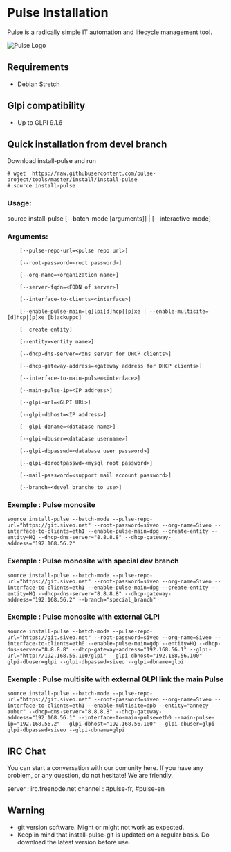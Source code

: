# Pulse Installation

[Pulse](http://www.siveo.net) is a radically simple IT automation and lifecycle management tool.

![Pulse Logo](https://avatars3.githubusercontent.com/u/15610175)
## Requirements
* Debian Stretch

## Glpi compatibility
* Up to GLPI 9.1.6

## Quick installation from devel branch



Download install-pulse and run

```
# wget  https://raw.githubusercontent.com/pulse-project/tools/master/install/install-pulse
# source install-pulse 
```

### Usage:

source install-pulse [--batch-mode [arguments]] | [--interactive-mode] 

### Arguments:
```
	[--pulse-repo-url=<pulse repo url>]
  
	[--root-password=<root password>]
  
	[--org-name=<organization name>]
  
	[--server-fqdn=<FQDN of server>]
  
	[--interface-to-clients=<interface>]
  
	[--enable-pulse-main=[g]lpi[d]hcp|[p]xe | --enable-multisite=[d]hcp|[p]xe|[b]ackuppc]
  
	[--create-entity]
  
	[--entity=<entity name>]
  
	[--dhcp-dns-server=<dns server for DHCP clients>]
  
	[--dhcp-gateway-address=<gateway address for DHCP clients>]
  
	[--interface-to-main-pulse=<interface>]
  
	[--main-pulse-ip=<IP address>]
  
	[--glpi-url=<GLPI URL>]
  
	[--glpi-dbhost=<IP address>]
  
	[--glpi-dbname=<database name>]
  
	[--glpi-dbuser=<database username>]
  
	[--glpi-dbpasswd=<database user password>]
  
	[--glpi-dbrootpasswd=<mysql root password>]
  
	[--mail-password=<support mail account password>]

	[--branch=<devel branche to use>]
```
### Exemple : Pulse monosite 
```source install-pulse --batch-mode --pulse-repo-url="https://git.siveo.net" --root-password=siveo --org-name=Siveo --interface-to-clients=eth1 --enable-pulse-main=dpg --create-entity --entity=HQ --dhcp-dns-server="8.8.8.8" --dhcp-gateway-address="192.168.56.2"```

### Exemple : Pulse monosite with special dev branch
```source install-pulse --batch-mode --pulse-repo-url="https://git.siveo.net" --root-password=siveo --org-name=Siveo --interface-to-clients=eth1 --enable-pulse-main=dpg --create-entity --entity=HQ --dhcp-dns-server="8.8.8.8" --dhcp-gateway-address="192.168.56.2" --branch="special_branch"```

### Exemple : Pulse monosite with external GLPI
```source install-pulse --batch-mode --pulse-repo-url="https://git.siveo.net" --root-password=siveo --org-name=Siveo --interface-to-clients=eth0 --enable-pulse-main=gdp --entity=HQ --dhcp-dns-server="8.8.8.8" --dhcp-gateway-address="192.168.56.1" --glpi-url="http://192.168.56.100/glpi" --glpi-dbhost="192.168.56.100" --glpi-dbuser=glpi --glpi-dbpasswd=siveo --glpi-dbname=glpi```

### Exemple : Pulse multisite with external GLPI link the main Pulse
```source install-pulse --batch-mode --pulse-repo-url="https://git.siveo.net" --root-password=siveo --org-name=Siveo --interface-to-clients=eth1 --enable-multisite=dpb --entity="annecy auber" --dhcp-dns-server="8.8.8.8" --dhcp-gateway-address="192.168.56.1" --interface-to-main-pulse=eth0 --main-pulse-ip="192.168.56.2" --glpi-dbhost="192.168.56.100" --glpi-dbuser=glpi --glpi-dbpasswd=siveo --glpi-dbname=glpi```

## IRC Chat

You can start a conversation with our comunity here. If you have any problem, or any question, do not hesitate! We are friendly.

server : irc.freenode.net channel : #pulse-fr, #pulse-en



## Warning
* git version software. Might or might not work as expected. 
* Keep in mind that install-pulse-git is updated on a regular basis. Do download the latest version before use.
